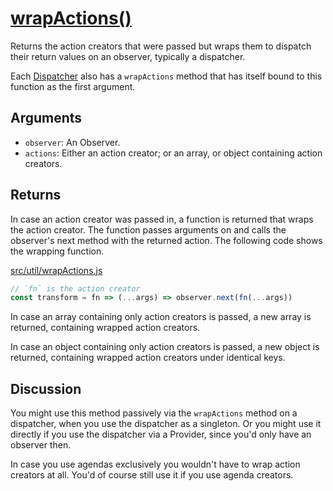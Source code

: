# [wrapActions()](wrapActions.md)

Returns the action creators that were passed but wraps them to dispatch
their return values on an observer, typically a dispatcher.

Each [Dispatcher](dispatcher.md) also has a `wrapActions` method that
has itself bound to this function as the first argument.

## Arguments

- `observer`: An Observer.
- `actions`: Either an action creator; or an array, or object containing
  action creators.

## Returns

In case an action creator was passed in, a function is returned that wraps the
action creator. The function passes arguments on and calls the observer's
next method with the returned action. The following code shows the wrapping
function.

[src/util/wrapActions.js](https://github.com/philpl/fluorine/blob/master/src/util/wrapActions.js#L7)

```js
// `fn` is the action creator
const transform = fn => (...args) => observer.next(fn(...args))
```

In case an array containing only action creators is passed, a new array is
returned, containing wrapped action creators.

In case an object containing only action creators is passed, a new object is
returned, containing wrapped action creators under identical keys.

## Discussion

You might use this method passively via the `wrapActions` method on a
dispatcher, when you use the dispatcher as a singleton. Or you might use
it directly if you use the dispatcher via a Provider, since you'd only
have an observer then.

In case you use agendas exclusively you wouldn't have to wrap action creators
at all. You'd of course still use it if you use agenda creators.

